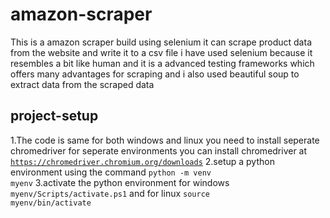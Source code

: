 # amazon-scraper

This is a amazon scraper build using selenium it can scrape product data from the website and write it to a csv file i have used selenium because it resembles a bit like human and it is a advanced testing frameworks which offers many advantages for scraping and i also used beautiful soup to extract data from the scraped data

## project-setup

1.The code is same for both windows and linux you need to install seperate chromedriver for seperate environments you can install chromedriver at <code>https://chromedriver.chromium.org/downloads</code>
2.setup a python environment using the command <code>python -m venv myenv</code>
3.activate the python environment for windows <code>myenv/Scripts/activate.ps1</code> and for linux <code>source myenv/bin/activate</code>